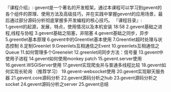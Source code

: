 『课程介绍』:
gevent是一个著名的开发框架。通过本课程可以学习到gevent的各个组件的原理、使用方法及高级技巧，并在实践中掌握gevent的应用场景，最后通过部分源码分析彻底掌握多开发编程的核心技巧。
『课程目录』:     
1.gevent的起源，发展，特点，使用情况以及本机安装 18:58
2.gevent基础之进程,线程与协程
3.gevent基础之阻塞，非阻塞
4.gevent基础之同步，异步
5.greentlet基本原理
6.gevent中的Greentlet基本使用
7.Greentlet超时处理与状态控制
8.定制Greenlet
9.Greenlets互相通信之Event
10.greenlets互相通信之Queue
11.如何管理多个Greenelet
12.greenlet间同步方法：信号量
13.gevent中使用子进程
14.gevent如何使用monkey patch
15.gevent.server使用
16.gevent.WSGIServer使用
17.gevent实现爬虫并与普通多线程比较
18.gevent如何实现长轮询   （推荐学习）
19.gevent-websocket使用
20.gevent实现聊天服务器
21.gevent.core源码分析
22.gevent源码分析之hub
23.gevent源码分析之socket
24.gevent源码分析之server
25.gevent总结
